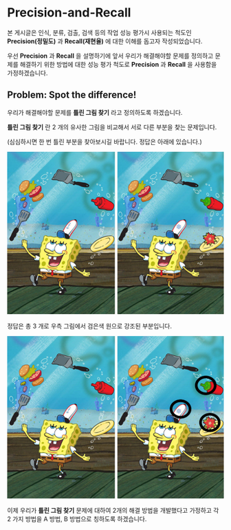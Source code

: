# Precision-and-Recall

본 게시글은 인식, 분류, 검출, 검색 등의 작업 성능 평가시 사용되는 척도인 **Precision(정밀도)** 과 **Recall(재현율)** 에 대한 이해를 돕고자 작성되었습니다.

우선 **Precision** 과 **Recall** 을 설명하기에 앞서 우리가 해결해야할 문제를 정의하고 문제를 해결하기 위한 방법에 대한 성능 평가 척도로 **Precision** 과 **Recall** 을 사용함을 가정하겠습니다.

## Problem: Spot the difference!

우리가 해결해야할 문제를 **틀린 그림 찾기** 라고 정의하도록 하겠습니다.

**틀린 그림 찾기** 란 2 개의 유사한 그림을 비교해서 서로 다른 부분을 찾는 문제입니다.

(심심하시면 한 번 틀린 부분을 찾아보시길 바랍니다. 정답은 아래에 있습니다.)

![sponge](./figures/sponge.jpg)

정답은 총 3 개로 우측 그림에서 검은색 원으로 강조된 부분입니다.

![answer](./figures/answer.png)

이제 우리가 **틀린 그림 찾기** 문제에 대하여 2개의 해결 방법을 개발했다고 가정하고 각 2 가지 방법을 A 방법, B 방법으로 칭하도록 하겠습니다. 
